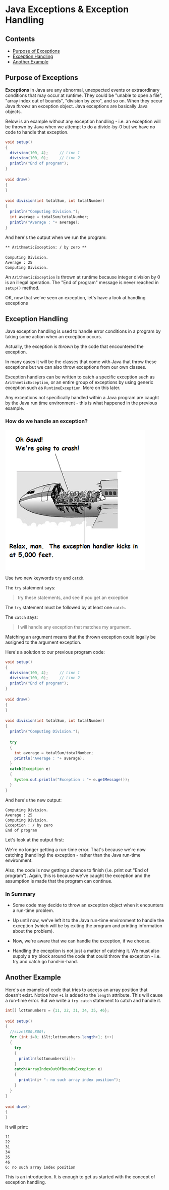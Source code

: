 # Java Exceptions & Exception Handling

## Contents

- [Purpose of Exceptions](#purpose-of-exceptions)
- [Exception Handling](#exception-handling)
- [Another Example](#another-example)

## Purpose of Exceptions

**Exceptions** in Java are any abnormal, unexpected events or extraordinary conditions that may occur at runtime. They could be "unable to open a file", "array index out of bounds", "division by zero", and so on. When they occur Java *throws* an exception object. Java exceptions are basically Java objects. 

Below is an example without any exception handling - i.e. an exception will be thrown by Java when we attempt to do a divide-by-0 but we have no code to handle that exception.


```java
void setup()
{
  division(100, 4);     // Line 1
  division(100, 0);     // Line 2    
  println("End of program");
}

void draw()
{
}

void division(int totalSum, int totalNumber) 
{
  println("Computing Division.");  
  int average = totalSum/totalNumber; 
  println("Average : "+ average);
}

```

And here's the output when we run the program:

```
** ArithmeticException: / by zero **

Computing Division.
Average : 25
Computing Division.

```

An ``ArithmeticException`` is thrown at runtime because integer division by 0 is an illegal operation. The "End of program" message is never reached in ``setup()`` method.

OK, now that we've seen an exception, let's have a look at handling exceptions


##	Exception Handling

Java exception handling is used to handle error conditions in a program by taking some action when an exception occurs.

Actually, the exception is *thrown* by the code that encountered the exception.

In many cases it will be the classes that come with Java that throw these exceptions but we can also throw exceptions from our own classes. 

Exception handlers can be written to catch a specific exception such as ``ArithmeticException``, or an entire group of exceptions by using generic exception such as ``RuntimeException``.  More on this later.

Any exceptions not specifically handled within a Java program are caught by the Java run time environment - this is what happened in the previous example.


###	How do we handle an exception?

![alt text](../images/exception.png "Exception Handling")

Use two new keywords ``try`` and ``catch``. 

The ``try`` statement says:

> try these statements, and see if you get an exception

The ``try`` statement must be followed by at least one ``catch``.

The ``catch`` says:

> I will handle any exception that matches my argument.

Matching an argument means that the thrown exception could legally be assigned to the argument exception.

Here's a solution to our previous program code:

```java
void setup()
{
  division(100, 4);     // Line 1
  division(100, 0);     // Line 2
  println("End of program");
}

void draw()
{
}

void division(int totalSum, int totalNumber) 
{
  println("Computing Division.");

  try
  {
    int average = totalSum/totalNumber;
    println("Average : "+ average);
  }
  catch(Exception e)
  {
    System.out.println("Exception : "+ e.getMessage());
  }  
}

```

And here's the new output:

```
Computing Division.
Average : 25
Computing Division.
Exception : / by zero
End of program

```
 
Let's look at the output first:

We're no longer getting a run-time error.  That's because we're now catching (handling) the exception - rather than the Java run-time environment.

Also, the code is now getting a chance to finish (i.e. print out "End of program"). Again, this is because we've caught the exception and the assumption is made that the program can continue.


### In Summary

-	Some code may decide to throw an exception object when it encounters a run-time problem.

-	Up until now, we've left it to the Java run-time environment to handle the exception (which will be by exiting the program and printing information about the problem).

-	Now, we're aware that we can handle the exception, if we choose.

-	Handling the exception is not just a matter of catching it. We must also supply a try block around the code that could throw the exception - i.e. try and catch go hand-in-hand.


 
## Another Example

Here's an example of code that tries to access an array position that doesn't exist.  Notice how ``+1`` is added to the ``length`` attribute.  This will cause a run-time error.  But we write a ``try catch`` statement to catch and handle it.


```java
int[] lottonumbers = {11, 22, 31, 34, 35, 46};

void setup()
{
  //size(800,800);  
  for (int i=0; i&lt;lottonumbers.length+1; i++)
  {
    try
    {
      println(lottonumbers[i]);
    }
    catch(ArrayIndexOutOfBoundsException e)
    {
      println(i+ ": no such array index position");
    }
  }
}

void draw()
{
}

```


It will print:

```
11
22
31
34
35
46
6: no such array index position

```

This is an introduction. It is enough to get us started with the concept of exception handling. 


